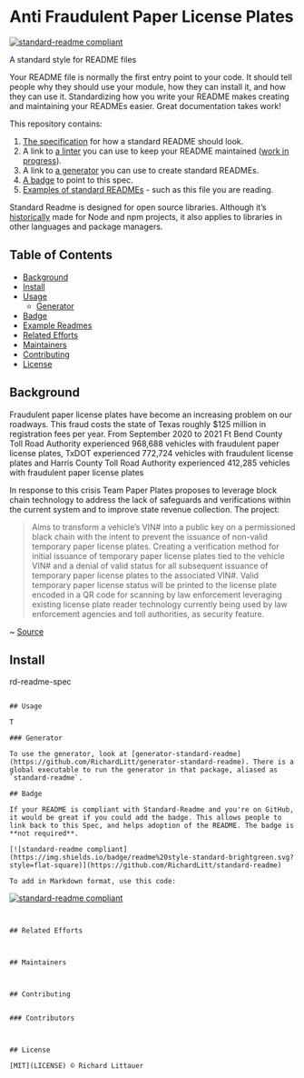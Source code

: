 # Anti Fraudulent Paper License Plates

[![standard-readme compliant](https://img.shields.io/badge/readme%20style-standard-brightgreen.svg?style=flat-square)](https://github.com/RichardLitt/standard-readme)

A standard style for README files

Your README file is normally the first entry point to your code. It should tell people why they should use your module, how they can install it, and how they can use it. Standardizing how you write your README makes creating and maintaining your READMEs easier. Great documentation takes work!

This repository contains:

1. [The specification](spec.md) for how a standard README should look.
2. A link to [a linter](https://github.com/RichardLitt/standard-readme-preset) you can use to keep your README maintained ([work in progress](https://github.com/RichardLitt/standard-readme/issues/5)).
3. A link to [a generator](https://github.com/RichardLitt/generator-standard-readme) you can use to create standard READMEs.
4. [A badge](#badge) to point to this spec.
5. [Examples of standard READMEs](example-readmes/) - such as this file you are reading.

Standard Readme is designed for open source libraries. Although it’s [historically](#background) made for Node and npm projects, it also applies to libraries in other languages and package managers.


## Table of Contents

- [Background](#background)
- [Install](#install)
- [Usage](#usage)
	- [Generator](#generator)
- [Badge](#badge)
- [Example Readmes](#example-readmes)
- [Related Efforts](#related-efforts)
- [Maintainers](#maintainers)
- [Contributing](#contributing)
- [License](#license)

## Background

Fraudulent paper license plates have become an increasing problem on our roadways. This fraud costs the state of Texas roughly $125 million in registration fees per year. From September 2020 to 2021 Ft Bend County Toll Road Authority experienced 968,688 vehicles with fraudulent paper license plates, TxDOT experienced 772,724 vehicles with fraudulent license plates and Harris County Toll Road Authority experienced 412,285 vehicles with fraudulent paper license plates

In response to this crisis Team Paper Plates proposes to leverage block chain technology to address the lack of safeguards and verifications within the current system and to improve state revenue collection. The project:

> Aims to transform a vehicle’s VIN# into a public key on a permissioned black chain with the intent to prevent the issuance of non-valid temporary paper license plates.
> Creating a verification method for initial issuance of temporary paper license 
plates tied to the vehicle VIN# and a denial of valid status for all subsequent issuance of temporary paper license plates to the associated VIN#. 
> Valid temporary paper license status will be printed to the license plate encoded in a QR code for scanning by law enforcement leveraging existing license plate reader technology currently being used by law enforcement agencies and toll authorities, as security feature.

~ [Source](https://abc13.com/harris-county-crime-fraud-fake-paper-plates-license/11294844/)

## Install

rd-readme-spec
```

## Usage

T

### Generator

To use the generator, look at [generator-standard-readme](https://github.com/RichardLitt/generator-standard-readme). There is a global executable to run the generator in that package, aliased as `standard-readme`.

## Badge

If your README is compliant with Standard-Readme and you're on GitHub, it would be great if you could add the badge. This allows people to link back to this Spec, and helps adoption of the README. The badge is **not required**.

[![standard-readme compliant](https://img.shields.io/badge/readme%20style-standard-brightgreen.svg?style=flat-square)](https://github.com/RichardLitt/standard-readme)

To add in Markdown format, use this code:

```
[![standard-readme compliant](https://img.shields.io/badge/readme%20style-standard-brightgreen.svg?style=flat-square)](https://github.com/RichardLitt/standard-readme)
```


## Related Efforts



## Maintainers



## Contributing


### Contributors



## License

[MIT](LICENSE) © Richard Littauer